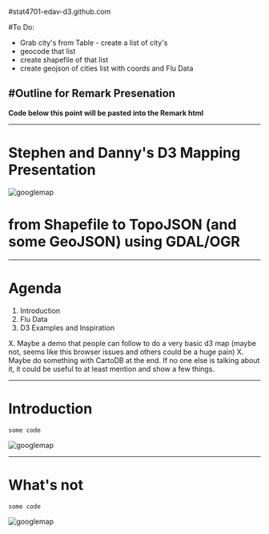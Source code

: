 #stat4701-edav-d3.github.com

#To Do:

* Grab city's from Table - create a list of city's
* geocode that list
* create shapefile of that list
* create geojson of cities list with coords and Flu Data






#Outline for Remark Presenation
---

**Code below this point will be pasted into the Remark html**

---


# Stephen and Danny's D3 Mapping Presentation
![googlemap](img/googlemap.jpg)   
# from Shapefile to TopoJSON (and some GeoJSON) using GDAL/OGR
---

# Agenda

1. Introduction
2. Flu Data
3. D3 Examples and Inspiration


X. Maybe a demo that people can follow to do a very basic d3 map (maybe not, seems like this browser issues and others could be a huge pain)
X. Maybe do something with CartoDB at the end. If no one else is talking about it, it could be useful to at least mention and show a few things.

---

# Introduction

    some code

![googlemap](img/googlemap.jpg)    


---

# What's not 

    some code

![googlemap](img/googlemap.jpg)  

